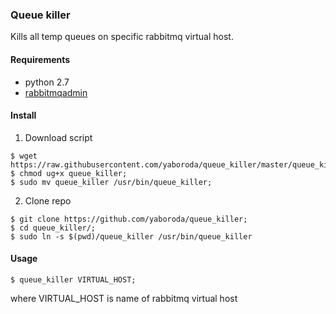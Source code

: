 ### Queue killer
Kills all temp queues on specific rabbitmq virtual host.  

#### Requirements
 - python 2.7
 - [rabbitmqadmin](https://www.rabbitmq.com/management-cli.html)

#### Install
1. Download script
```shell
$ wget https://raw.githubusercontent.com/yaboroda/queue_killer/master/queue_killer;
$ chmod ug+x queue_killer;
$ sudo mv queue_killer /usr/bin/queue_killer;
```
2. Clone repo
```shell
$ git clone https://github.com/yaboroda/queue_killer;
$ cd queue_killer/;
$ sudo ln -s $(pwd)/queue_killer /usr/bin/queue_killer
```

#### Usage
```shell
$ queue_killer VIRTUAL_HOST;
```
where VIRTUAL_HOST is name of rabbitmq virtual host